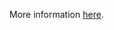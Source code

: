 More information [here](https://docs.bridgecrew.io/docs/ensure-iam-policies-do-not-allow-credentials-exposure).
